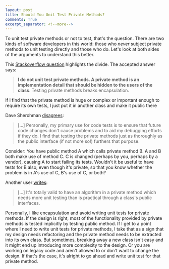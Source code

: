 ```yaml
---
layout: post
title: Should You Unit Test Private Methods?
comments: True
excerpt_separator: <!--more-->
---
```


To unit test private methods or not to test, that's the question. There are two kinds of software developers in this world: those who *never* subject private methods to unit testing directly and those who do. Let's look at both sides of the arguments to understand this better.

This [Stackoverflow question](http://stackoverflow.com/questions/105007/should-i-test-private-methods-or-only-public-ones?noredirect=1&lq=1) highlights the divide. The accepted answer says:

> **I do not unit test private methods. A private method is an implementation detail that should be hidden to the users of the class**. Testing private methods breaks encapsulation.
>
If I find that the private method is huge or complex or important enough to require its own tests, I just put it in another class and make it public there

Dave Sherohman [disagrees](http://stackoverflow.com/a/105209):

> [...] Personally, my primary use for code tests is to ensure that future code changes don't cause problems and to aid my debugging efforts if they do. I find that testing the private methods just as thoroughly as the public interface (if not more so!) furthers that purpose.
>
Consider: You have public method A which calls private method B. A and B both make use of method C. C is changed (perhaps by you, perhaps by a vendor), causing A to start failing its tests. Wouldn't it be useful to have tests for B also, even though it's private, so that you know whether the problem is in A's use of C, B's use of C, or both?

Another user [writes](http://stackoverflow.com/questions/34571/how-to-test-a-class-that-has-private-methods-fields-or-inner-classes?noredirect=1&lq=1#comment76873_34586):

> [...] It's totally valid to have an algorithm in a private method which needs more unit testing than is practical through a class's public interfaces.

Personally, I like encapsulation and avoid writing unit tests for private methods. If the design is right, most of the functionality provided by private methods is tested implicitly by testing public method. If I get to a point where I need to write unit tests for private methods, I take that as a sign that my design needs refactoring and the private method needs to be extracted into its own class. But sometimes, breaking away a new class isn't easy and it might end up introducing more complexity to the design. Or you are working on legacy code and aren't allowed to or don't want to change the design. If that's the case, it's alright to go ahead and write unit test for that private method.
